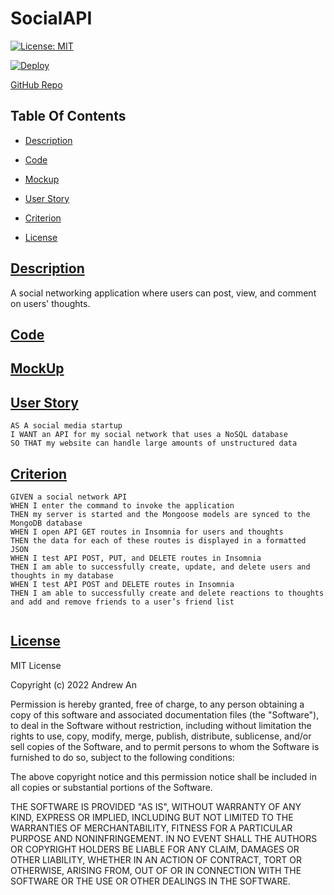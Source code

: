 # SocialAPI

[![License: MIT](https://img.shields.io/badge/License-MIT-black.svg)](https://opensource.org/licenses/MIT)

[![Deploy](https://www.herokucdn.com/deploy/button.svg)]()

[GitHub Repo](https://github.com/AndyAn7/SocialAPI#crit)
## Table Of Contents
- [Description](#description)

- [Code](#code)

- [Mockup](#mockup)

- [User Story](#user)

- [Criterion](#crit)

- [License](#license)

## [Description](#description)
<a name="description"></a>
A social networking application where users can post, view, and comment on users' thoughts.

## [Code](#code)
<a name="code"></a>


## [MockUp](#mockup)
<a name="mockup"></a>
<!-- ![image](https://github.com/AndyAn7/Express-Note-Taker/blob/main/images/one.png?raw=true)
![image](https://github.com/AndyAn7/Express-Note-Taker/blob/main/images/two.png?raw=true) -->

## [User Story](#user)
<a name="user"></a>

```
AS A social media startup
I WANT an API for my social network that uses a NoSQL database
SO THAT my website can handle large amounts of unstructured data

```

## [Criterion](#crit)
<a name="crit"></a>

```
GIVEN a social network API
WHEN I enter the command to invoke the application
THEN my server is started and the Mongoose models are synced to the MongoDB database
WHEN I open API GET routes in Insomnia for users and thoughts
THEN the data for each of these routes is displayed in a formatted JSON
WHEN I test API POST, PUT, and DELETE routes in Insomnia
THEN I am able to successfully create, update, and delete users and thoughts in my database
WHEN I test API POST and DELETE routes in Insomnia
THEN I am able to successfully create and delete reactions to thoughts and add and remove friends to a user’s friend list


```

## [License](#license)
<a name="license"></a>
MIT License

Copyright (c) 2022 Andrew An

Permission is hereby granted, free of charge, to any person obtaining a copy
of this software and associated documentation files (the "Software"), to deal
in the Software without restriction, including without limitation the rights
to use, copy, modify, merge, publish, distribute, sublicense, and/or sell
copies of the Software, and to permit persons to whom the Software is
furnished to do so, subject to the following conditions:

The above copyright notice and this permission notice shall be included in all
copies or substantial portions of the Software.

THE SOFTWARE IS PROVIDED "AS IS", WITHOUT WARRANTY OF ANY KIND, EXPRESS OR
IMPLIED, INCLUDING BUT NOT LIMITED TO THE WARRANTIES OF MERCHANTABILITY,
FITNESS FOR A PARTICULAR PURPOSE AND NONINFRINGEMENT. IN NO EVENT SHALL THE
AUTHORS OR COPYRIGHT HOLDERS BE LIABLE FOR ANY CLAIM, DAMAGES OR OTHER
LIABILITY, WHETHER IN AN ACTION OF CONTRACT, TORT OR OTHERWISE, ARISING FROM,
OUT OF OR IN CONNECTION WITH THE SOFTWARE OR THE USE OR OTHER DEALINGS IN THE
SOFTWARE.
